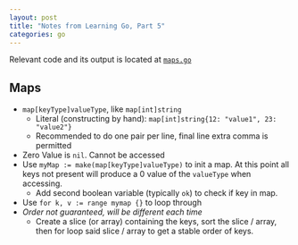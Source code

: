 ```yaml
---
layout: post
title: "Notes from Learning Go, Part 5"
categories: go
---
```


Relevant code and its output is located at [`maps.go`](https://github.com/Zenmai0822/goplayground/blob/master/maps.go)

## Maps

- `map[keyType]valueType`, like `map[int]string`
  - Literal (constructing by hand): `map[int]string{12: "value1", 23: "value2"}`
  - Recommended to do one pair per line, final line extra comma is permitted
- Zero Value is `nil`. Cannot be accessed
- Use `myMap := make(map[keyType]valueType)` to init a map. At this point all keys not present will produce a 0 value of the `valueType` when accessing.
  - Add second boolean variable (typically `ok`) to check if key in map.
- Use `for k, v := range mymap {}` to loop through
- *Order not guaranteed, will be different each time*
  - Create a slice (or array) containing the keys, sort the slice / array, then for loop said slice / array to get a stable order of keys.